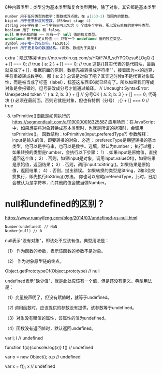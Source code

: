 <!--
 * @Author: your name
 * @Date: 2021-06-09 16:01:55
 * @LastEditTime: 2021-06-23 21:14:17
 * @LastEditors: Please set LastEditors
 * @Description: In User Settings Edit
 * @FilePath: /methodsAccumulation/JS/base.md
-->
8种内置类型：类型分为基本类型和复合类型两种，除了对象，其它都是基本类型
```js
number 用于任何类型的数字：整数或浮点数，在 ±(253-1) 范围内的整数。
bigint 用于任意长度的整数。(ESNext stage 4)
string 用于字符串：一个字符串可以包含 0 个或多个字符，所以没有单独的单字符类型。
boolean 用于 true 和 false。
null 用于未知的值 —— 只有一个 null 值的独立类型。
undefined 用于未定义的值 —— 只有一个 undefined 值的独立类型。
symbol 用于唯一的标识符。(ES2015)
object 用于更复杂的数据结构。(函数、数组为子类型)
```
extra：隐式转换https://mp.weixin.qq.com/s/HQtF7A6_sdYPQOzsu6LOgQ
{} + [] === 0; // true
{ a: 2 } + [] === 0; // true
这是{}其实代表的是代码块，最后就变成了+ []，根据前面的原则，数组先被转换成字符串""，接着因为+x的运算，字符串被转成数字0。
那 { a: 2 } 总该是对象了吧？其实这时候a不是代表对象属性，而是被当成了标签（label），标签这东西IE6就已经有了。所以如果我们写成对象是会报错的，逗号要改成分号才能通过编译。
// Uncaught SyntaxError: Unexpected token ':'
{ a: 2, b: 3 } + []
// 分号OK
{ a: 2; b: 3 } + [] === 0;
代码块 {} 必须在最前面，否则它就是对象，但也有特例（分号）
;{} + [] === 0 // true

8. toPrimitive()函数是如何执行的
https://segmentfault.com/a/1190000016325587
应用场景：在JavaScript中，如果想要将对象转换成基本类型时，也就是所谓的拆箱时，会调用toPrimitive()。
函数结构：toPrimitive(input,preferedType?)
参数解释：
input是输入的值，即要转换的对象，必选；
preferedType是期望转换的基本类型，他可以是字符串，也可以是数字。选填，默认为number；
执行过程：
如果转换的类型是number，会执行以下步骤：
1）. 如果input是原始值，直接返回这个值；
2）. 否则，如果input是对象，调用input.valueOf()，如果结果是原始值，返回结果；
3）. 否则，调用input.toString()。如果结果是原始值，返回结果；
4）. 否则，抛出错误。
如果转换的类型是String，2和3会交换执行，即先执行toString()方法。
你也可以省略preferedType，此时，日期会被认为是字符串，而其他的值会被当做Number。

# null和undefined的区别？
https://www.ruanyifeng.com/blog/2014/03/undefined-vs-null.html
```JS
Number(undefined) // NaN
Number(null) // 0
```

null表示"没有对象"，即该处不应该有值。典型用法是：

（1） 作为函数的参数，表示该函数的参数不是对象。

（2） 作为对象原型链的终点。


Object.getPrototypeOf(Object.prototype)
// null

undefined表示"缺少值"，就是此处应该有一个值，但是还没有定义。典型用法是：

（1）变量被声明了，但没有赋值时，就等于undefined。

（2) 调用函数时，应该提供的参数没有提供，该参数等于undefined。

（3）对象没有赋值的属性，该属性的值为undefined。

（4）函数没有返回值时，默认返回undefined。


var i;
i // undefined

function f(x){console.log(x)}
f() // undefined

var  o = new Object();
o.p // undefined

var x = f();
x // undefined
